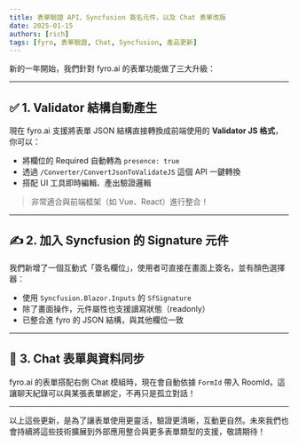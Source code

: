```yaml
---
title: 表單驗證 API、Syncfusion 簽名元件，以及 Chat 表單改版
date: 2025-01-15
authors: [rich]
tags: [fyro, 表單驗證, Chat, Syncfusion, 產品更新]
---
```


新的一年開始，我們針對 fyro.ai 的表單功能做了三大升級：

---

## ✅ 1. Validator 結構自動產生

現在 fyro.ai 支援將表單 JSON 結構直接轉換成前端使用的 **Validator JS 格式**，你可以：

- 將欄位的 Required 自動轉為 `presence: true`
- 透過 `/Converter/ConvertJsonToValidateJS` 這個 API 一鍵轉換
- 搭配 UI 工具即時編輯、產出驗證邏輯

> 非常適合與前端框架（如 Vue、React）進行整合！

---

## ✍️ 2. 加入 Syncfusion 的 Signature 元件

我們新增了一個互動式「簽名欄位」，使用者可直接在畫面上簽名，並有顏色選擇器：

- 使用 `Syncfusion.Blazor.Inputs` 的 `SfSignature`
- 除了畫面操作，元件屬性也支援讀寫狀態（readonly）
- 已整合進 fyro 的 JSON 結構，與其他欄位一致

---

## 💬 3. Chat 表單與資料同步

fyro.ai 的表單搭配右側 Chat 模組時，現在會自動依據 `FormId` 帶入 RoomId，這讓聊天紀錄可以與某張表單綁定，不再只是孤立對話！

---

以上這些更新，是為了讓表單使用更靈活，驗證更清晰，互動更自然。未來我們也會持續將這些技術擴展到外部應用整合與更多表單類型的支援，敬請期待！
